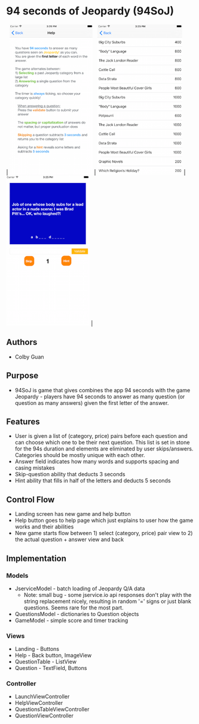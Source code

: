 # 94 seconds of Jeopardy (94SoJ)
| <img src="/screens/iphone1.png" alt="screen1" height="400"/> | <img src="/screens/iphone2.png" alt="screen2" height="400"/> | <img src="/screens/iphone3.png" alt="screen3" height="400"/> |

## Authors
* Colby Guan

## Purpose
* 94SoJ is game that gives combines the app 94 seconds with the game Jeopardy - players have 94 seconds to answer as many question (or question as many answers) given the first letter of the answer.

## Features
* User is given a list of (category, price) pairs before each question and can choose which one to be their next question. This list is set in stone for the 94s duration and elements are eliminated by user skips/answers. Categories should be mostly unique with each other.
* Answer field indicates how many words and supports spacing and casing mistakes
* Skip-question ability that deducts 3 seconds
* Hint ability that fills in half of the letters and deducts 5 seconds

## Control Flow
* Landing screen has new game and help button
* Help button goes to help page which just explains to user how the game works and their abilities
* New game starts flow between 1) select (category, price) pair view to 2) the actual question + answer view and back

## Implementation
### Models
* JserviceModel - batch loading of Jeopardy Q/A data
  * Note: small bug - some jservice.io api responses don't play with the string replacement nicely, resulting in random '=' signs or just blank questions. Seems rare for the most part.
* QuestionsModel - dictionaries to Question objects
* GameModel - simple score and timer tracking

### Views
* Landing - Buttons
* Help - Back button, ImageView
* QuestionTable - ListView
* Question - TextField, Buttons

### Controller
* LaunchViewController
* HelpViewController
* QuestionsTableViewController
* QuestionViewController


